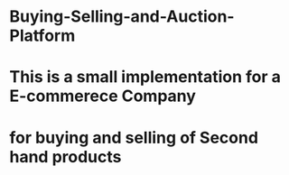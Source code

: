 # Buying-Selling-and-Auction-Platform

# This is a small implementation for a E-commerece Company 
# for buying and selling of Second hand products
